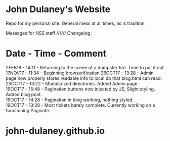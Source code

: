 # John Dulaney's Website

Repo for my personal site. General mess at all times, as is tradition.

Messages for NSS staff  //////  Changelog :

Date      -       Time    -     Comment
==============================================================================================================================
2FEB18    -       14:11   -     Returning to the scene of a dumpster fire. Time to put it out.
17NOV17   -       11:34   -     Beginning browserification
26OCT17   -       13:28   -     Admin page now properly stores readable info to local db that blog.html can read.<br>
25OCT17   -       13:22   -     Modularized directories. Added Admin page. <br>
19OCT17   -       15:48   -     Pagination buttons now injected by JS, Slight styling. Added blog post. <br>
19OCT17   -       14:28   -     Pagination in blog working, nothing styled. <br>
19OCT17   -       13:28   -     Most tickets barely complete. Currently working on a functioning Paginate.
# john-dulaney.github.io
